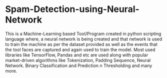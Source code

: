 # Spam-Detection-using-Neural-Network

This is a Machine-Learning based Tool/Program created in python scripting language where, a neural network is being created and that network is used to train the machine as per the dataset provided as well as the events that the tool faces are captured and again used to train the model. Most used libraries like TensorFlow, Pandas and etc are used along with popular market-driven algorithms like Tokenization, Padding Sequence, Neural Network. Binary Classification and Prediction n Thresholding and many more.
